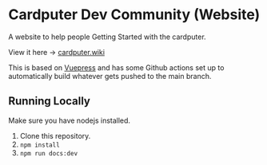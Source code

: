 # Cardputer Dev Community (Website)

A website to help people Getting Started with the cardputer.

View it here -> [cardputer.wiki](https://cardputer.wiki)

This is based on [Vuepress](https://vuepress.vuejs.org/) and has some Github actions set up to automatically build whatever gets pushed to the main branch.


## Running Locally

Make sure you have nodejs installed.

1. Clone this repository.
2. `npm install`
3. `npm run docs:dev`
